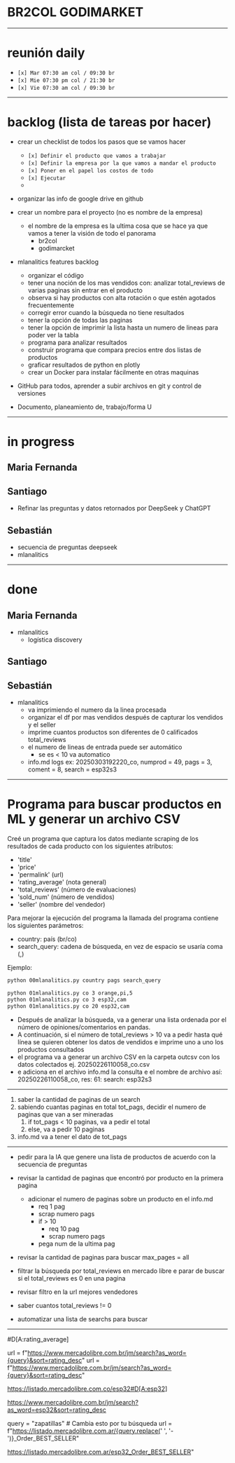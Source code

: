 # BR2COL GODIMARKET


---

# reunión daily

- `[x] Mar 07:30 am col / 09:30 br`
- `[x] Mie 07:30 pm col / 21:30 br`
- `[x] Vie 07:30 am col / 09:30 br`

---

# backlog (lista de tareas por hacer)

- crear un checklist de todos los pasos que se vamos hacer
    - `[x] Definir el producto que vamos a trabajar`
    - `[x] Definir la empresa por la que vamos a mandar el producto`
    - `[x] Poner en el papel los costos de todo`
    - `[x] Ejecutar`
    - <!--`[x] `-->

- organizar las info de google drive en github

- crear un nombre para el proyecto (no es nombre de la empresa)
    - el nombre de la empresa es la ultima cosa que se hace ya que vamos a tener la visión de todo el panorama
        - br2col
        - godimarcket

- mlanalitics features backlog
    - organizar el código
    - tener una noción de los mas vendidos con: analizar total_reviews de varias paginas sin entrar en el producto
    - observa si hay productos con alta rotación o que estén agotados frecuentemente
    - corregir error cuando la búsqueda no tiene resultados
    - tener la opción de todas las paginas
    - tener la opción de imprimir la lista hasta un numero de lineas para poder ver la tabla
    - programa para analizar resultados
    - construir programa que compara precios entre dos listas de productos
    - graficar resultados de python en plotly
    - crear un Docker para instalar fácilmente en otras maquinas

- GitHub para todos, aprender a subir archivos en git y control de versiones

- Documento, planeamiento de, trabajo/forma U

---

# in progress

## Maria Fernanda

## Santiago
- Refinar las preguntas y datos retornados por DeepSeek y ChatGPT

## Sebastián
- secuencia de preguntas deepseek
- mlanalitics

---

# done

## Maria Fernanda
- mlanalitics
    - logística discovery

## Santiago

## Sebastián
- mlanalitics
    - va imprimiendo el numero da la linea procesada
    - organizar el df por mas vendidos después de capturar los vendidos y el seller
    - imprime cuantos productos son diferentes de 0 calificados total_reviews
    - el numero de lineas de entrada puede ser automático
        - se es < 10 va automatico
    - info.md logs ex: 20250303192220_co, numprod = 49, pags = 3, coment = 8, search = esp32s3

---

# Programa para buscar productos en ML y generar un archivo CSV

Creé un programa que captura los datos mediante scraping de los resultados de cada producto con los siguientes atributos:

- 'title'
- 'price'
- 'permalink' (url)
- 'rating_average' (nota general)
- 'total_reviews' (número de evaluaciones)
- 'sold_num' (número de vendidos)
- 'seller' (nombre del vendedor)

Para mejorar la ejecución del programa la llamada del programa contiene los siguientes parámetros:
- country: país (br/co)
- search_query: cadena de búsqueda, en vez de espacio se usaría coma (,)

Ejemplo:
```bash
python 00mlanalitics.py country pags search_query

python 01mlanalitics.py co 3 orange,pi,5
python 01mlanalitics.py co 3 esp32,cam
python 01mlanalitics.py co 20 esp32,cam
```
- Después de analizar la búsqueda, va a generar una lista ordenada por el número de opiniones/comentarios en pandas.
- A continuación, si el número de total_reviews > 10 va a pedir hasta qué línea se quieren obtener los datos de vendidos e imprime uno a uno los productos consultados
- el programa va a generar un archivo CSV en la carpeta outcsv con los datos colectados ej. 20250226110058_co.csv
- e adiciona en el archivo info.md la consulta e el nombre de archivo así: 20250226110058_co, res: 61: search: esp32s3

---

1. saber la cantidad de paginas de un search
2. sabiendo cuantas paginas en total tot_pags, decidir el numero de paginas que van a ser mineradas
    1. if tot_pags < 10 paginas, va a pedir el total
    2. else, va a pedir 10 paginas
3. info.md va a tener el dato de tot_pags


---

- pedir para la IA que genere una lista de productos de acuerdo con la secuencia de preguntas

- revisar la cantidad de paginas que encontró por producto en la primera pagina
    - adicionar el numero de paginas sobre un producto en el info.md
        - req 1 pag
        - scrap numero pags
        - if > 10
            - req 10 pag
            - scrap numero pags
        - pega num de la ultima pag


- revisar la cantidad de paginas para buscar max_pages = all

- filtrar la búsqueda por total_reviews en mercado libre e parar de buscar si el total_reviews es 0 en una pagina

- revisar filtro en la url mejores vendedores

- saber cuantos total_reviews != 0

- automatizar una lista de searchs para buscar

---

#D[A:rating_average]

url = f"https://www.mercadolibre.com.br/jm/search?as_word={query}&sort=rating_desc"
url = f"https://www.mercadolibre.com.br/jm/search?as_word={query}&sort=rating_desc"

https://listado.mercadolibre.com.co/esp32#D[A:esp32]

https://www.mercadolibre.com.br/jm/search?as_word=esp32&sort=rating_desc

query = "zapatillas"  # Cambia esto por tu búsqueda
url = f"https://listado.mercadolibre.com.ar/{query.replace(' ', '-')}_Order_BEST_SELLER"

https://listado.mercadolibre.com.ar/esp32_Order_BEST_SELLER"


